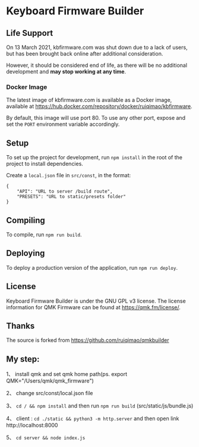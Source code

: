 # Keyboard Firmware Builder

## Life Support

On 13 March 2021, kbfirmware.com was shut down due to a lack of users, but has been brought back online after additional consideration.

However, it should be considered end of life, as there will be no additional development and **may stop working at any time**.

### Docker Image

The latest image of kbfirmware.com is available as a Docker image, available at https://hub.docker.com/repository/docker/ruiqimao/kbfirmware.

By default, this image will use port 80. To use any other port, expose and set the `PORT` environment variable accordingly.

## Setup

To set up the project for development, run `npm install` in the root of the project to install dependencies.

Create a `local.json` file in `src/const`, in the format:

    {
		"API": "URL to server /build route",
		"PRESETS": "URL to static/presets folder"
	}

## Compiling

To compile, run `npm run build`.

## Deploying

To deploy a production version of the application, run `npm run deploy`.

## License

Keyboard Firmware Builder is under the GNU GPL v3 license. The license information for QMK Firmware can be found at https://qmk.fm/license/.


## Thanks

The source is forked from https://github.com/ruiqimao/qmkbuilder


## My step:

1、 install qmk and set qmk home path(ps. export QMK="/Users/qmk/qmk_firmware")

2、 change src/const/local.json file

3、 `cd / && npm install` and then run `npm run build` (src/static/js/bundle.js)

4、 client  :  `cd ./static && python3 -m http.server`  and then open link http://localhost:8000

5、 `cd server && node index.js`


